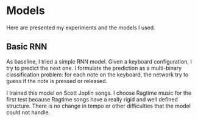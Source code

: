 # Models

Here are presented my experiments and the models I used.

## Basic RNN

As baseline, I tried a simple RNN model. Given a keyboard configuration, I try to predict the next one. I formulate the prediction as a multi-binary classification problem: for each note on the keyboard, the network try to guess if the note is pressed or released.

I trained this model on Scott Joplin songs. I choose Ragtime music for the first test because Ragtime songs have a really rigid and well defined structure. There is no change in tempo or other difficulties that the model could not handle.
